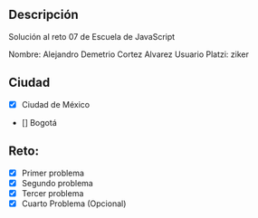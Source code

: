 ## Descripción

Solución al reto 07 de Escuela de JavaScript

Nombre: Alejandro Demetrio Cortez Alvarez
Usuario Platzi: ziker

## Ciudad
- [X] Ciudad de México
- [] Bogotá

## Reto:
  - [X] Primer problema
  - [X] Segundo problema
  - [X] Tercer problema
  - [X] Cuarto Problema (Opcional)
